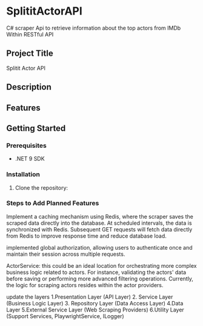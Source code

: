 # SplititActorAPI

C# scraper Api to retrieve information about the top actors from IMDb Within RESTful API

## Project Title
Splitit Actor API

## Description

## Features

## Getting Started

### Prerequisites
- .NET 9 SDK

### Installation
1. Clone the repository:

### Steps to Add Planned Features
Implement a caching mechanism using Redis, where the scraper saves the
scraped data directly into the database. At scheduled intervals, the
data is synchronized with Redis. Subsequent
GET requests will fetch data directly from Redis to improve response
time and reduce database load.

 implemented global authorization, allowing users to authenticate once
 and maintain their session across multiple requests.

 ActorService: this could be
 an ideal location for orchestrating more complex business logic related to actors.
 For instance, validating the actors' data before saving or performing more advanced
 filtering operations. Currently, the logic for scraping actors resides within the actor providers.

 update the layers
 1.Presentation Layer (API Layer)
 2. Service Layer (Business Logic Layer)
 3. Repository Layer (Data Access Layer)
 4.Data Layer
 5.External Service Layer (Web Scraping Providers)
 6.Utility Layer (Support Services, PlaywrightService, ILogger)
 

    
